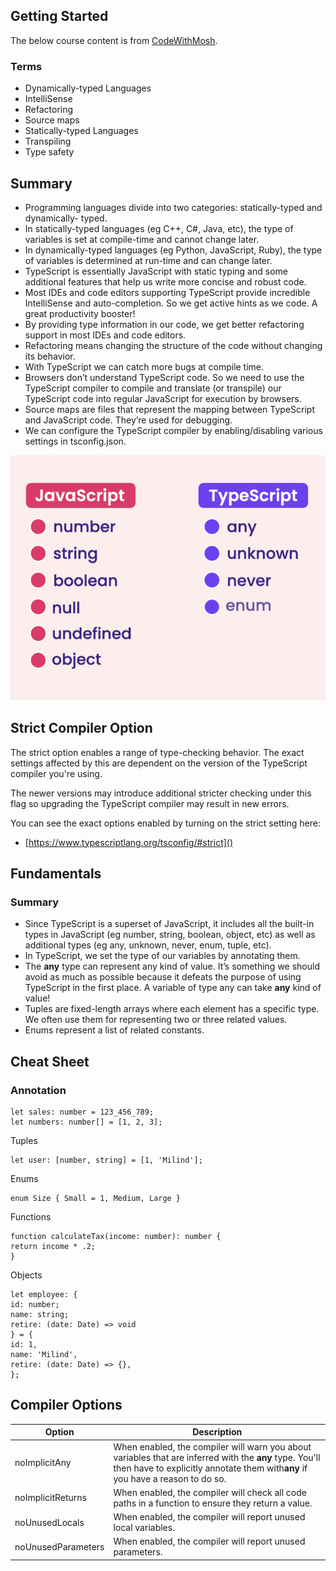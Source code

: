 ## Getting Started

The below course content is from [CodeWithMosh](https://codewithmosh.com/p/the-ultimate-typescript).

### Terms

* Dynamically-typed Languages
* IntelliSense
* Refactoring
* Source maps
* Statically-typed Languages
* Transpiling
* Type safety

## Summary

* Programming languages divide into two categories: statically-typed and dynamically-
  typed.
* In statically-typed languages (eg C++, C#, Java, etc), the type of variables is set at
  compile-time and cannot change later.
* In dynamically-typed languages (eg Python, JavaScript, Ruby), the type of variables is
  determined at run-time and can change later.
* TypeScript is essentially JavaScript with static typing and some additional features that
  help us write more concise and robust code.
* Most IDEs and code editors supporting TypeScript provide incredible IntelliSense and
  auto-completion. So we get active hints as we code. A great productivity booster!
* By providing type information in our code, we get better refactoring support in most
  IDEs and code editors.
* Refactoring means changing the structure of the code without changing its behavior.
* With TypeScript we can catch more bugs at compile time.
* Browsers don’t understand TypeScript code. So we need to use the TypeScript compiler
  to compile and translate (or transpile) our TypeScript code into regular JavaScript for
  execution by browsers.
* Source maps are files that represent the mapping between TypeScript and JavaScript
  code. They’re used for debugging.
* We can configure the TypeScript compiler by enabling/disabling various settings in
  tsconfig.json.

![1733894021942](image/readme/1733894021942.png)

## Strict Compiler Option

The strict option enables a range of type-checking behavior. The exact settings affected by this are dependent on the version of the TypeScript compiler you're using.

The newer versions may introduce additional stricter checking under this flag so upgrading the TypeScript compiler may result in new errors.

You can see the exact options enabled by turning on the strict setting here:

* [https://www.typescriptlang.org/tsconfig/#strict]()

## Fundamentals

### Summary

* Since TypeScript is a superset of JavaScript, it includes all the built-in types in
  JavaScript (eg number, string, boolean, object, etc) as well as additional types (eg any, unknown, never, enum, tuple, etc).
* In TypeScript, we set the type of our variables by annotating them.
* The **any** type can represent any kind of value. It’s something we should avoid as much as possible because it defeats the purpose of using TypeScript in the first place. A variable of type any can take **any** kind of value!
* Tuples are fixed-length arrays where each element has a specific type. We often use
  them for representing two or three related values.
* Enums represent a list of related constants.

## Cheat Sheet

### Annotation

```
let sales: number = 123_456_789;
let numbers: number[] = [1, 2, 3];
```

Tuples

```
let user: [number, string] = [1, 'Milind'];
```

Enums

```
enum Size { Small = 1, Medium, Large }
```

Functions

```
function calculateTax(income: number): number {
return income * .2;
}
```

Objects

```
let employee: {
id: number;
name: string;
retire: (date: Date) => void
} = {
id: 1,
name: 'Milind',
retire: (date: Date) => {},
};
```

## Compiler Options

| Option             | Description                                                                                                                                                                                      |
| ------------------ | ------------------------------------------------------------------------------------------------------------------------------------------------------------------------------------------------ |
| noImplicitAny      | When enabled, the compiler will warn you about variables that are inferred with the **any** type. You'll then have to explicitly annotate them with**any** if you have a reason to do so. |
| noImplicitReturns  | When enabled, the compiler will check all code paths in a function to ensure they return a value.                                                                                                |
| noUnusedLocals     | When enabled, the compiler will report unused local variables.                                                                                                                                   |
| noUnusedParameters | When enabled, the compiler will report unused parameters.                                                                                                                                        |
